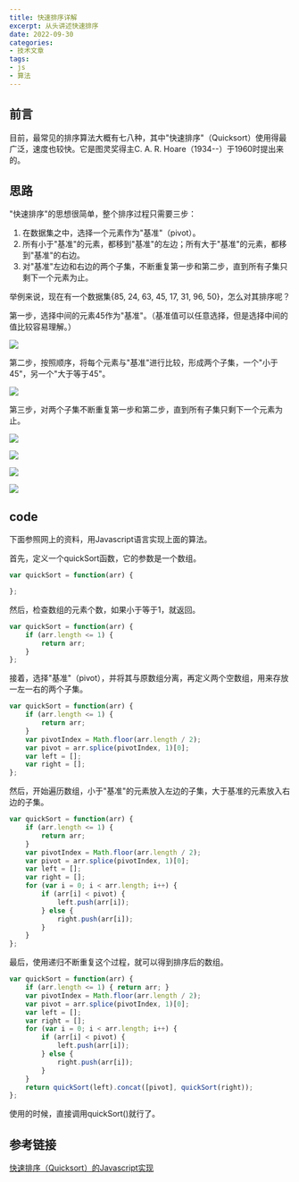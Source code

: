 ```yaml
---
title: 快速排序详解
excerpt: 从头讲述快速排序
date: 2022-09-30
categories:
- 技术文章
tags:
- js
- 算法
---
```


## 前言
目前，最常见的排序算法大概有七八种，其中"快速排序"（Quicksort）使用得最广泛，速度也较快。它是图灵奖得主C. A. R. Hoare（1934--）于1960时提出来的。

## 思路
"快速排序"的思想很简单，整个排序过程只需要三步：
1. 在数据集之中，选择一个元素作为"基准"（pivot）。
2. 所有小于"基准"的元素，都移到"基准"的左边；所有大于"基准"的元素，都移到"基准"的右边。
3. 对"基准"左边和右边的两个子集，不断重复第一步和第二步，直到所有子集只剩下一个元素为止。

举例来说，现在有一个数据集{85, 24, 63, 45, 17, 31, 96, 50}，怎么对其排序呢？

第一步，选择中间的元素45作为"基准"。（基准值可以任意选择，但是选择中间的值比较容易理解。）

![](https://api2.mubu.com/v3/document_image/34072e6e-3655-477b-8b6a-566c76cbab58-3807603.jpg)

第二步，按照顺序，将每个元素与"基准"进行比较，形成两个子集，一个"小于45"，另一个"大于等于45"。

![](https://api2.mubu.com/v3/document_image/5e54a294-da74-40eb-8b8f-ef005d2192b3-3807603.jpg)

第三步，对两个子集不断重复第一步和第二步，直到所有子集只剩下一个元素为止。

![](https://api2.mubu.com/v3/document_image/f68fc2a4-db58-4920-b204-85e99d6c1bc2-3807603.jpg)


![](https://api2.mubu.com/v3/document_image/0d8c6ef7-b68c-4b3d-9abf-c5466fed1870-3807603.jpg)


![](https://api2.mubu.com/v3/document_image/db91e4c0-3a3c-46e6-95da-edb740d1b3b6-3807603.jpg)


![](https://api2.mubu.com/v3/document_image/a200cbdb-3e4f-4955-98b9-937a1335494f-3807603.jpg)


## code
下面参照网上的资料，用Javascript语言实现上面的算法。

首先，定义一个quickSort函数，它的参数是一个数组。

```javascript
var quickSort = function(arr) {

};
```

然后，检查数组的元素个数，如果小于等于1，就返回。

```javascript
var quickSort = function(arr) {　　
    if (arr.length <= 1) {
        return arr;
    }
};
```

接着，选择"基准"（pivot），并将其与原数组分离，再定义两个空数组，用来存放一左一右的两个子集。

```javascript
var quickSort = function(arr) {　　
    if (arr.length <= 1) {
        return arr;
    }　　
    var pivotIndex = Math.floor(arr.length / 2);　　
    var pivot = arr.splice(pivotIndex, 1)[0];　　
    var left = [];　　
    var right = [];
};
```

然后，开始遍历数组，小于"基准"的元素放入左边的子集，大于基准的元素放入右边的子集。

```javascript
var quickSort = function(arr) {
    if (arr.length <= 1) { 
        return arr; 
    }
    var pivotIndex = Math.floor(arr.length / 2);
    var pivot = arr.splice(pivotIndex, 1)[0];
    var left = [];
    var right = [];
    for (var i = 0; i < arr.length; i++) {
        if (arr[i] < pivot) {
            left.push(arr[i]);
        } else {
            right.push(arr[i]);
        }
    }
};
```

最后，使用递归不断重复这个过程，就可以得到排序后的数组。

```javascript
var quickSort = function(arr) {
    if (arr.length <= 1) { return arr; }
    var pivotIndex = Math.floor(arr.length / 2);
    var pivot = arr.splice(pivotIndex, 1)[0];
    var left = [];
    var right = [];
    for (var i = 0; i < arr.length; i++) {
        if (arr[i] < pivot) {
            left.push(arr[i]);
        } else {
            right.push(arr[i]);
        }
    }
    return quickSort(left).concat([pivot], quickSort(right));
};
```

使用的时候，直接调用quickSort()就行了。

## 参考链接
[快速排序（Quicksort）的Javascript实现](http://www.ruanyifeng.com/blog/2011/04/quicksort_in_javascript.html)